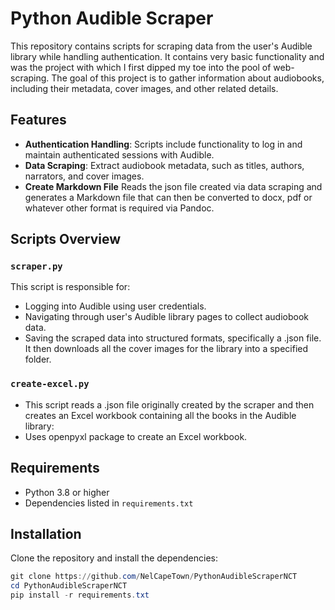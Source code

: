 # Python Audible Scraper

This repository contains scripts for scraping data from the user's Audible library while handling authentication. It contains very basic functionality and was the project with which I first dipped my toe into the pool of web-scraping. The goal of this project is to gather information about audiobooks, including their metadata, cover images, and other related details.

## Features

- **Authentication Handling**: Scripts include functionality to log in and maintain authenticated sessions with Audible.
- **Data Scraping**: Extract audiobook metadata, such as titles, authors, narrators, and cover images.
- **Create Markdown File** Reads the json file created via data scraping and generates a Markdown file that can then be converted to docx, pdf or whatever other format is required via Pandoc.

## Scripts Overview

### `scraper.py`

This script is responsible for:

- Logging into Audible using user credentials.
- Navigating through user's Audible library pages to collect audiobook data.
- Saving the scraped data into structured formats, specifically a .json file.  It then downloads all the cover images for the library into a specified folder.

### `create-excel.py`

- This script reads a .json file originally created by the scraper and then creates an Excel workbook containing all the books in the Audible library:
- Uses openpyxl package to create an Excel workbook.

## Requirements

- Python 3.8 or higher
- Dependencies listed in `requirements.txt`

## Installation

Clone the repository and install the dependencies:

```PowerShell
git clone https://github.com/NelCapeTown/PythonAudibleScraperNCT
cd PythonAudibleScraperNCT
pip install -r requirements.txt
```
